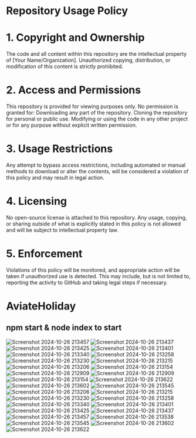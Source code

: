  # Repository Usage Policy
  # 1. Copyright and Ownership
  The code and all content within this repository are the intellectual property of [Your Name/Organization]. Unauthorized copying, distribution, or modification of this content is strictly prohibited.
  # 2. Access and Permissions
  This repository is provided for viewing purposes only. No permission is granted for:
  Downloading any part of the repository.
  Cloning the repository for personal or public use.
  Modifying or using the code in any other project or for any purpose without explicit written permission.
  # 3. Usage Restrictions
  Any attempt to bypass access restrictions, including automated or manual methods to download or alter the contents, will be considered a violation of this policy and may result in legal action.
  # 4. Licensing
  No open-source license is attached to this repository. Any usage, copying, or sharing outside of what is explicitly stated in this policy is not allowed and will be subject to intellectual property law.
  # 5. Enforcement
  Violations of this policy will be monitored, and appropriate action will be taken if unauthorized use is detected. This may include, but is not limited to, reporting the activity to GitHub and taking legal        steps if necessary.
 
 
 # AviateHoliday


##  npm start & node index to start

![Screenshot 2024-10-26 213457](https://github.com/user-attachments/assets/7f99b906-b0e7-4f04-9739-62716abdbf2d)
![Screenshot 2024-10-26 213437](https://github.com/user-attachments/assets/41222f9e-261d-4495-a7ea-0a97786d2d25)
![Screenshot 2024-10-26 213425](https://github.com/user-attachments/assets/09705cf3-be67-4b22-a664-dedbedd04817)
![Screenshot 2024-10-26 213401](https://github.com/user-attachments/assets/6855e704-258f-468c-8ecf-569630833927)
![Screenshot 2024-10-26 213340](https://github.com/user-attachments/assets/c35437d1-b8b3-4cc0-91a9-2c15fb619ac7)
![Screenshot 2024-10-26 213258](https://github.com/user-attachments/assets/70823ca4-65f1-41bc-90f1-36bf8405d2d3)
![Screenshot 2024-10-26 213230](https://github.com/user-attachments/assets/1776d2db-21b2-4671-815d-953975bec6b9)
![Screenshot 2024-10-26 213215](https://github.com/user-attachments/assets/6ec59093-5b14-4ca0-a676-c7fc834f510d)
![Screenshot 2024-10-26 213206](https://github.com/user-attachments/assets/83386ec2-ee2a-4ff8-921b-a0015f9412d6)
![Screenshot 2024-10-26 213154](https://github.com/user-attachments/assets/0eb4cf5d-f5f7-4ffe-a9d2-82486c46d6ca)
![Screenshot 2024-10-26 212909](https://github.com/user-attachments/assets/3f2c7aec-d7a4-4a02-9673-9b5b479e748f)
![Screenshot 2024-10-26 212909](https://github.com/user-attachments/assets/ee053b84-5331-480e-b613-c66170e7c189)
![Screenshot 2024-10-26 213154](https://github.com/user-attachments/assets/69079572-26b0-4e6a-af9c-bb0b6e757ed4)
![Screenshot 2024-10-26 213622](https://github.com/user-attachments/assets/c3d951e8-2377-4b7e-a97f-be8979288a5b)
![Screenshot 2024-10-26 213602](https://github.com/user-attachments/assets/a114ec7a-5f0e-4afe-82b6-b0d933476b3a)
![Screenshot 2024-10-26 213545](https://github.com/user-attachments/assets/d26866d4-4351-4c74-8957-c8b01c84cb43)
![Screenshot 2024-10-26 213206](https://github.com/user-attachments/assets/b27e782f-5ee4-4824-be54-267b99a13e6e)
![Screenshot 2024-10-26 213215](https://github.com/user-attachments/assets/dd95a54e-e682-4152-91db-9e584aa67f67)
![Screenshot 2024-10-26 213230](https://github.com/user-attachments/assets/7fd6f702-5c69-4292-8323-8436f9cb7c21)
![Screenshot 2024-10-26 213258](https://github.com/user-attachments/assets/e50f41be-05fd-41a8-91ce-6f6f710e117f)
![Screenshot 2024-10-26 213340](https://github.com/user-attachments/assets/c7f49376-580f-45ea-9582-c5a4c433e47b)
![Screenshot 2024-10-26 213401](https://github.com/user-attachments/assets/044163c9-b11b-40d9-af80-e1f801eb1bf9)
![Screenshot 2024-10-26 213425](https://github.com/user-attachments/assets/337cf98e-10aa-4366-a33b-d685feefb988)
![Screenshot 2024-10-26 213437](https://github.com/user-attachments/assets/7f368dd1-a6fa-44aa-b51a-0a00eeddd424)
![Screenshot 2024-10-26 213457](https://github.com/user-attachments/assets/0eafce84-c2a1-40d4-876d-d795be1bfa69)
![Screenshot 2024-10-26 213538](https://github.com/user-attachments/assets/2a5487b5-4950-4e2e-a5ea-826699965b2d)
![Screenshot 2024-10-26 213545](https://github.com/user-attachments/assets/44ca859a-723b-4e9f-a0e5-d87b8e4411f5)
![Screenshot 2024-10-26 213602](https://github.com/user-attachments/assets/8330407c-e91b-4881-8196-5ea86049fc33)
![Screenshot 2024-10-26 213622](https://github.com/user-attachments/assets/984ebb1e-766e-4b51-ab76-85d4ea5c6d6c)
